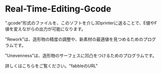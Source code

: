 # Real-Time-Editing-Gcode
".gcode"形式のファイルを、このソフトを介し3Dprinterに送ることで、E値やF値を変えながらの出力が可能になります。

"Rework"は、造形物の精度の調整や、新素材の最適値を見つめるためのプログラムです。

"Unevenness"は、造形物のサーフェスに凹凸をつけるためのプログラムです。

詳しくはこちらをご覧ください。"fabbleのURL"
